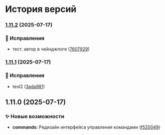 # История версий


### [1.11.2](https://github.com/blockmineJS/blockmine/compare/v1.11.1...v1.11.2) (2025-07-17)


### 🐛 Исправления

* тест. автор в чейнджлоге ([7607929](https://github.com/blockmineJS/blockmine/commit/7607929ae26035cc0e12bec1eae3612be1845227))

### [1.11.1](https://github.com/blockmineJS/blockmine/compare/v1.11.0...v1.11.1) (2025-07-17)


### 🐛 Исправления

* test2 ([3ada981](https://github.com/blockmineJS/blockmine/commit/3ada981363de10b9d38cf34f5eb3a00ef527d6b2))

## 1.11.0 (2025-07-17)


### ✨ Новые возможности

* **commands:** Редизайн интерфейса управления командами ([f520049](https://github.com/blockmineJS/blockmine/commit/f520049196dad133ea7957398d512c0334e85917))